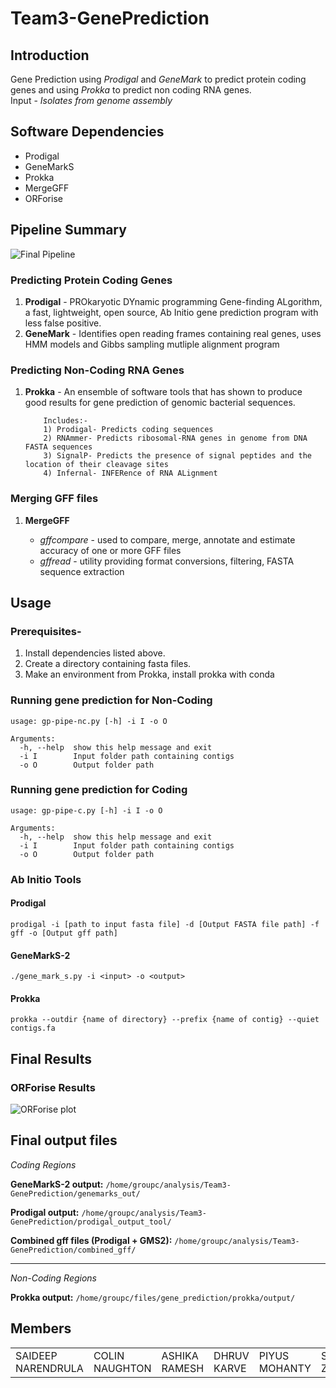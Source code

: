 # Team3-GenePrediction  
  
## Introduction  
Gene Prediction using *Prodigal* and *GeneMark* to predict protein coding genes and using *Prokka* to predict non coding RNA genes.  
Input - *Isolates from genome assembly*
  
## Software Dependencies  
* Prodigal 
* GeneMarkS
* Prokka
* MergeGFF  
* ORForise  
  
## Pipeline Summary  
  
![Final Pipeline](https://github.gatech.edu/computationalgenomics2022/Team3-GenePrediction/blob/main/files/final_results/final_pipeline.png)
  
  
### Predicting Protein Coding Genes  
1. **Prodigal** - PROkaryotic DYnamic programming Gene-finding ALgorithm, a fast, lightweight, open source, Ab Initio gene prediction program with less false positive.
2. **GeneMark** - Identifies open reading frames containing real genes, uses HMM models and Gibbs sampling mutliple alignment program
  
### Predicting Non-Coding RNA Genes  
1. **Prokka** - An ensemble of software tools that has shown to produce good results for gene prediction of  genomic bacterial sequences.
           
           Includes:-
           1) Prodigal- Predicts coding sequences
           2) RNAmmer- Predicts ribosomal-RNA genes in genome from DNA FASTA sequences​
           3) SignalP- Predicts the presence of signal peptides and the location of their cleavage sites
           4) Infernal- INFERence of RNA ALignment
  
### Merging GFF files  
1. **MergeGFF**  

    * *gffcompare* - used to compare, merge, annotate and estimate accuracy of one or more GFF files 
    * *gffread* - utility providing format conversions, filtering, FASTA sequence extraction
  
## Usage  

### Prerequisites-  
1. Install dependencies listed above.  
2. Create a directory containing fasta files.  
3. Make an environment from Prokka, install prokka with conda  


### Running gene prediction for Non-Coding
```
usage: gp-pipe-nc.py [-h] -i I -o O

Arguments:
  -h, --help  show this help message and exit
  -i I        Input folder path containing contigs
  -o O        Output folder path
```
### Running gene prediction for Coding
```
usage: gp-pipe-c.py [-h] -i I -o O

Arguments:
  -h, --help  show this help message and exit
  -i I        Input folder path containing contigs
  -o O        Output folder path
```
  
  
### Ab Initio Tools  
#### Prodigal  
    
    prodigal -i [path to input fasta file] -d [Output FASTA file path] -f gff -o [Output gff path]

#### GeneMarkS-2  
    
    ./gene_mark_s.py -i <input> -o <output>
 
  
#### Prokka  
    
    prokka --outdir {name of directory} --prefix {name of contig} --quiet contigs.fa
  
## Final Results  
### ORForise Results  
  
![ORForise plot](https://github.gatech.edu/computationalgenomics2022/Team3-GenePrediction/blob/main/files/final_results/orforise_results.png)
  
  
Final output files 
-----
*Coding Regions*  

**GeneMarkS-2 output:** ```/home/groupc/analysis/Team3-GenePrediction/genemarks_out/```  
  
**Prodigal output:** ```/home/groupc/analysis/Team3-GenePrediction/prodigal_output_tool/```  
  
**Combined gff files (Prodigal + GMS2):** ```/home/groupc/analysis/Team3-GenePrediction/combined_gff/```  

-----
*Non-Coding Regions*  

**Prokka output:** ```/home/groupc/files/gene_prediction/prokka/output/```
  
## Members  
|||||||||
|--|--|--|--|--|--|--|--|
|SAIDEEP NARENDRULA| COLIN NAUGHTON | ASHIKA RAMESH |DHRUV KARVE |PIYUS MOHANTY| SIMING ZHAO| CHENG ZHANG |NIDHI KOUNDINYA|  
